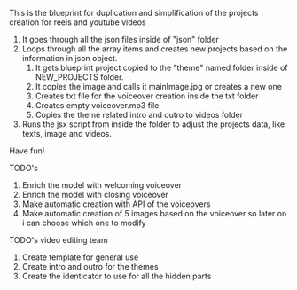 This is the blueprint for duplication and simplification of the projects creation for reels and youtube videos


1. It goes through all the json files inside of "json" folder
2. Loops through all the array items and creates new projects based on the information in json object.
    1. It gets blueprint project copied to the "theme" named folder inside of NEW_PROJECTS folder.
    2. It copies the image and calls it mainImage.jpg or creates a new one
    3. Creates txt file for the voiceover creation inside the txt folder
    4. Creates empty voiceover.mp3 file
    5. Copies the theme related intro and outro to videos folder
3. Runs the jsx script from inside the folder to adjust the projects data, like texts, image and videos.


Have fun!




TODO's
1. Enrich the model with welcoming voiceover
2. Enrich the model with closing voiceover
3. Make automatic creation with API of the voiceovers
4. Make automatic creation of 5 images based on the voiceover so later on i can choose which one to modify


TODO's video editing team
1. Create template for general use
2. Create intro and outro for the themes
3. Create the identicator to use for all the hidden parts